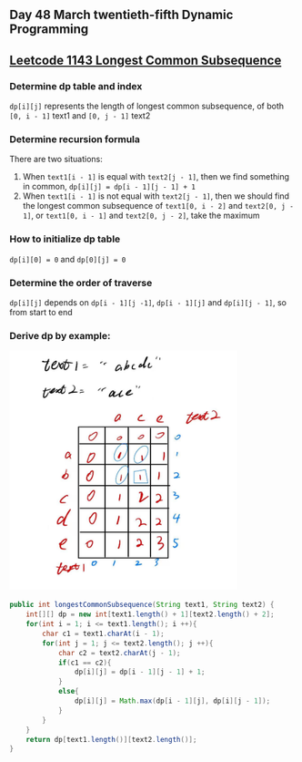 ## Day 48 March twentieth-fifth Dynamic Programming

## [Leetcode 1143 Longest Common Subsequence](https://leetcode.com/problems/longest-common-subsequence/description/)

### Determine dp table and index

`dp[i][j]` represents the length of longest common subsequence, of both `[0, i - 1]` text1 and `[0, j - 1]` text2

### Determine recursion formula

There are two situations:

1. When `text1[i - 1]` is equal with `text2[j - 1]`, then we find something in common, `dp[i][j] = dp[i - 1][j - 1] + 1`
2. When `text1[i - 1]` is not equal with `text2[j - 1]`, then we should find the longest common subsequence of `text1[0, i - 2]` and `text2[0, j - 1]`, or `text1[0, i - 1]` and `text2[0, j - 2]`, take the maximum

### How to initialize dp table

`dp[i][0] = 0` and `dp[0][j] = 0`

### Determine the order of traverse

`dp[i][j]` depends on `dp[i - 1][j -1]`, `dp[i - 1][j]` and `dp[i][j - 1]`, so from start to end

### Derive dp by example:

<img src="../picture/March%20twentieth-fifth/example1.jpg" width = "400" height = "420" alt="example1" align=center/>

```java
public int longestCommonSubsequence(String text1, String text2) {
    int[][] dp = new int[text1.length() + 1][text2.length() + 2];
    for(int i = 1; i <= text1.length(); i ++){
        char c1 = text1.charAt(i - 1);
        for(int j = 1; j <= text2.length(); j ++){
            char c2 = text2.charAt(j - 1);
            if(c1 == c2){
                dp[i][j] = dp[i - 1][j - 1] + 1;
            }
            else{
                dp[i][j] = Math.max(dp[i - 1][j], dp[i][j - 1]);
            }
        }
    }
    return dp[text1.length()][text2.length()];
}
```
